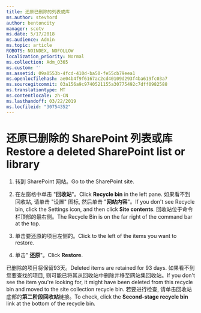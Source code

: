 ```yaml
---
title: 还原已删除的列表或库
ms.author: stevhord
author: bentoncity
manager: scotv
ms.date: 5/17/2018
ms.audience: Admin
ms.topic: article
ROBOTS: NOINDEX, NOFOLLOW
localization_priority: Normal
ms.collection: Adm_O365
ms.custom: ''
ms.assetid: 09a0553b-4fcd-410d-ba50-fe55cb79eea1
ms.openlocfilehash: ae04b4f9f6167ac2cd40109d293f4ba619fc03a7
ms.sourcegitcommit: 03a156a9c9740521155a30775492c7dff0982588
ms.translationtype: MT
ms.contentlocale: zh-CN
ms.lasthandoff: 03/22/2019
ms.locfileid: "30754352"
---
```

# <a name="restore-a-deleted-sharepoint-list-or-library"></a><span data-ttu-id="529ea-102">还原已删除的 SharePoint 列表或库</span><span class="sxs-lookup"><span data-stu-id="529ea-102">Restore a deleted SharePoint list or library</span></span>

1. <span data-ttu-id="529ea-103">转到 SharePoint 网站。</span><span class="sxs-lookup"><span data-stu-id="529ea-103">Go to the SharePoint site.</span></span>
    
2. <span data-ttu-id="529ea-104">在左窗格中单击 "**回收站**"。</span><span class="sxs-lookup"><span data-stu-id="529ea-104">Click **Recycle bin** in the left pane.</span></span> <span data-ttu-id="529ea-105">如果看不到回收站, 请单击 "设置" 图标, 然后单击 "**网站内容**"。</span><span class="sxs-lookup"><span data-stu-id="529ea-105">If you don't see Recycle bin, click the Settings icon, and then click **Site contents**.</span></span> <span data-ttu-id="529ea-106">回收站位于命令栏顶部的最右侧。</span><span class="sxs-lookup"><span data-stu-id="529ea-106">The Recycle Bin is on the far right of the command bar at the top.</span></span>
    
3. <span data-ttu-id="529ea-107">单击要还原的项目左侧的。</span><span class="sxs-lookup"><span data-stu-id="529ea-107">Click to the left of the items you want to restore.</span></span>
    
4. <span data-ttu-id="529ea-108">单击" **还原**"。</span><span class="sxs-lookup"><span data-stu-id="529ea-108">Click **Restore**.</span></span>
    
<span data-ttu-id="529ea-109">已删除的项目将保留93天。</span><span class="sxs-lookup"><span data-stu-id="529ea-109">Deleted items are retained for 93 days.</span></span> <span data-ttu-id="529ea-110">如果看不到您要查找的项目, 则可能已将其从回收站中删除并移至网站集回收站。</span><span class="sxs-lookup"><span data-stu-id="529ea-110">If you don't see the item you're looking for, it might have been deleted from this recycle bin and moved to the site collection recycle bin.</span></span> <span data-ttu-id="529ea-111">若要进行检查, 请单击回收站底部的**第二阶段回收站**链接。</span><span class="sxs-lookup"><span data-stu-id="529ea-111">To check, click the **Second-stage recycle bin** link at the bottom of the recycle bin.</span></span> 
  

